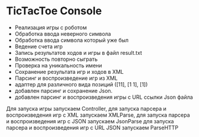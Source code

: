 # TicTacToe Console

- Реализация игры с роботом
- Обработка ввода неверного символа
- Обработка ввода символа который уже был
- Ведение счета игр
- Запись результатов ходов и игры в файл result.txt
- Возможность повторно сыграть
- Проверка на уникальность имени
- Сохранение результата игр и ходов в XML
- Парсинг и воспроизведение игр из XML
- адаптер для различного вида позиций ([11], [1 1], [1])
- добавлен парсинг и сохранение Json.
- добавлен парсинг и воспроизведения игры с URL ссылки Json файла

Для запуска игры запускаем Controller, 
для запуска парсера и воспроизведения игр c XML запускаем XMLParse,
для запуска парсера и воспроизведения игр c JSON запускаем JsonParse
для запуска парсера и воспроизведения игр c URL JSON запускаем ParseHTTP
